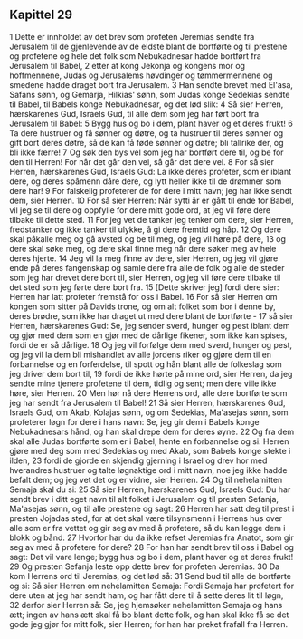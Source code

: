 ## Kapittel 29

1 Dette er innholdet av det brev som profeten Jeremias sendte fra Jerusalem til de gjenlevende av de eldste blant de bortførte og til prestene og profetene og hele det folk som Nebukadnesar hadde bortført fra Jerusalem til Babel,
2 etter at kong Jekonja og kongens mor og hoffmennene, Judas og Jerusalems høvdinger og tømmermennene og smedene hadde draget bort fra Jerusalem.
3 Han sendte brevet med El'asa, Safans sønn, og Gemarja, Hilkias' sønn, som Judas konge Sedekias sendte til Babel, til Babels konge Nebukadnesar, og det lød slik:
4 Så sier Herren, hærskarenes Gud, Israels Gud, til alle dem som jeg har ført bort fra Jerusalem til Babel:
5 Bygg hus og bo i dem, plant haver og et deres frukt!
6 Ta dere hustruer og få sønner og døtre, og ta hustruer til deres sønner og gift bort deres døtre, så de kan få føde sønner og døtre; bli tallrike der, og bli ikke færre!
7 Og søk den bys vel som jeg har bortført dere til, og be for den til Herren! For når det går den vel, så går det dere vel.
8 For så sier Herren, hærskarenes Gud, Israels Gud: La ikke deres profeter, som er iblant dere, og deres spåmenn dåre dere, og lytt heller ikke til de drømmer som dere har!
9 For falskelig profeterer de for dere i mitt navn; jeg har ikke sendt dem, sier Herren.
10 For så sier Herren: Når sytti år er gått til ende for Babel, vil jeg se til dere og oppfylle for dere mitt gode ord, at jeg vil føre dere tilbake til dette sted.
11 For jeg vet de tanker jeg tenker om dere, sier Herren, fredstanker og ikke tanker til ulykke, å gi dere fremtid og håp.
12 Og dere skal påkalle meg og gå avsted og be til meg, og jeg vil høre på dere,
13 og dere skal søke meg, og dere skal finne meg når dere søker meg av hele deres hjerte.
14 Jeg vil la meg finne av dere, sier Herren, og jeg vil gjøre ende på deres fangenskap og samle dere fra alle de folk og alle de steder som jeg har drevet dere bort til, sier Herren, og jeg vil føre dere tilbake til det sted som jeg førte dere bort fra.
15 [Dette skriver jeg] fordi dere sier: Herren har latt profeter fremstå for oss i Babel.
16 For så sier Herren om kongen som sitter på Davids trone, og om alt folket som bor i denne by, deres brødre, som ikke har draget ut med dere blant de bortførte -
17 så sier Herren, hærskarenes Gud: Se, jeg sender sverd, hunger og pest iblant dem og gjør med dem som en gjør med de dårlige fikener, som ikke kan spises, fordi de er så dårlige.
18 Og jeg vil forfølge dem med sverd, hunger og pest, og jeg vil la dem bli mishandlet av alle jordens riker og gjøre dem til en forbannelse og en forferdelse, til spott og hån blant alle de folkeslag som jeg driver dem bort til,
19 fordi de ikke hørte på mine ord, sier Herren, da jeg sendte mine tjenere profetene til dem, tidlig og sent; men dere ville ikke høre, sier Herren.
20 Men hør nå dere Herrens ord, alle dere bortførte som jeg har sendt fra Jerusalem til Babel!
21 Så sier Herren, hærskarenes Gud, Israels Gud, om Akab, Kolajas sønn, og om Sedekias, Ma'asejas sønn, som profeterer løgn for dere i hans navn: Se, jeg gir dem i Babels konge Nebukadnesars hånd, og han skal drepe dem for deres øyne.
22 Og fra dem skal alle Judas bortførte som er i Babel, hente en forbannelse og si: Herren gjøre med deg som med Sedekias og med Akab, som Babels konge stekte i ilden,
23 fordi de gjorde en skjendig gjerning i Israel og drev hor med hverandres hustruer og talte løgnaktige ord i mitt navn, noe jeg ikke hadde befalt dem; og jeg vet det og er vidne, sier Herren.
24 Og til nehelamitten Semaja skal du si:
25 Så sier Herren, hærskarenes Gud, Israels Gud: Du har sendt brev i ditt eget navn til alt folket i Jerusalem og til presten Sefanja, Ma'asejas sønn, og til alle prestene og sagt:
26 Herren har satt deg til prest i presten Jojadas sted, for at det skal være tilsynsmenn i Herrens hus over alle som er fra vettet og gir seg av med å profetere, så du kan legge dem i blokk og bånd.
27 Hvorfor har du da ikke refset Jeremias fra Anatot, som gir seg av med å profetere for dere?
28 For han har sendt brev til oss i Babel og sagt: Det vil vare lenge; bygg hus og bo i dem, plant haver og et deres frukt!
29 Og presten Sefanja leste opp dette brev for profeten Jeremias.
30 Da kom Herrens ord til Jeremias, og det lød så:
31 Send bud til alle de bortførte og si: Så sier Herren om nehelamitten Semaja: Fordi Semaja har profetert for dere uten at jeg har sendt ham, og har fått dere til å sette deres lit til løgn,
32 derfor sier Herren så: Se, jeg hjemsøker nehelamitten Semaja og hans ætt; ingen av hans ætt skal få bo blant dette folk, og han skal ikke få se det gode jeg gjør for mitt folk, sier Herren; for han har preket frafall fra Herren.

